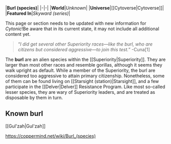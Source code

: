|**Burl (species)**|
|-|-|
|**World**|*Unknown*|
|**Universe**|[[Cytoverse\|Cytoverse]]|
|**Featured In**|*Skyward (series)*|

This page or section needs to be updated with new information for *Cytonic*!Be aware that in its current state, it may not include all additional content yet.

>“*I did get several other Superiority races—like the burl, who are citizens but considered aggressive—to join this test.*”
\-Cuna[1]


The **burl** are an alien species within the [[Superiority\|Superiority]].
They are larger than most other races and resemble gorillas, although it seems they walk upright as default. While a member of the Superiority, the burl are considered too aggressive to attain primary citizenship. Nonetheless, some of them can be found living on [[Starsight (station)\|Starsight]], and a few participate in the [[Delver\|Delver]] Resistance Program. Like most so-called lesser species, they are wary of Superiority leaders, and are treated as disposable by them in turn.

## Known burl
[[Gul'zah\|Gul'zah]]


https://coppermind.net/wiki/Burl_(species)